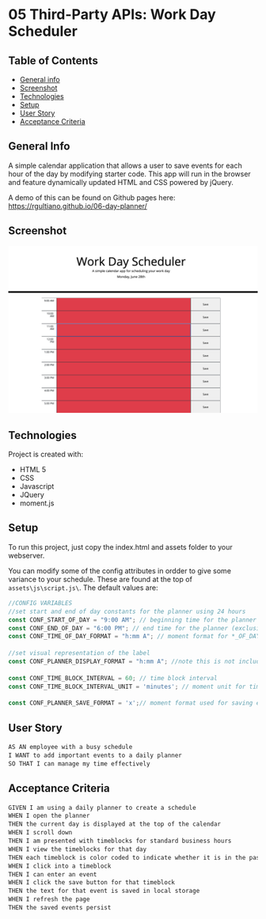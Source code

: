 # 05 Third-Party APIs: Work Day Scheduler

## Table of Contents
* [General info](#general-info)
* [Screenshot](#screenshot)
* [Technologies](#technologies)
* [Setup](#setup)
* [User Story](#User-Story)
* [Acceptance Criteria](#Acceptance-Criteria)

## General Info
A simple calendar application that allows a user to save events for each hour of the day by modifying starter code. This app will run in the browser and feature dynamically updated HTML and CSS powered by jQuery.

A demo of this can be found on Github pages here: https://rgultiano.github.io/06-day-planner/

## Screenshot
![Screenshot of the Work Day Scheduler](Screenshot-1.png "Screenshot of the Work Day Scheduler")

## Technologies
Project is created with:
* HTML 5
* CSS
* Javascript
* JQuery
* moment.js

## Setup
To run this project, just copy the index.html and assets folder to your webserver.

You can modify some of the config attributes in ordder to give some variance to your schedule. These are found at the top of `assets\js\script.js\`. The default values are:
```js
//CONFIG VARIABLES
//set start and end of day constants for the planner using 24 hours
const CONF_START_OF_DAY = "9:00 AM"; // beginning time for the planner (inclusive)
const CONF_END_OF_DAY = "6:00 PM"; // end time for the planner (exclusive. i.e. it won't include this time if it perfectly matches a start of a timeblock)
const CONF_TIME_OF_DAY_FORMAT = "h:mm A"; // moment format for *_OF_DAY constants

//set visual representation of the label
const CONF_PLANNER_DISPLAY_FORMAT = "h:mm A"; //note this is not included in the checkAndHandleConfig() check as it's simply visual

const CONF_TIME_BLOCK_INTERVAL = 60; // time block interval 
const CONF_TIME_BLOCK_INTERVAL_UNIT = 'minutes'; // moment unit for timeblock interval (e.g. 'hours', 'minutes')

const CONF_PLANNER_SAVE_FORMAT = 'x';// moment format used for saving events into local storage
```

## User Story

```md
AS AN employee with a busy schedule
I WANT to add important events to a daily planner
SO THAT I can manage my time effectively
```

## Acceptance Criteria

```md
GIVEN I am using a daily planner to create a schedule
WHEN I open the planner
THEN the current day is displayed at the top of the calendar
WHEN I scroll down
THEN I am presented with timeblocks for standard business hours
WHEN I view the timeblocks for that day
THEN each timeblock is color coded to indicate whether it is in the past, present, or future
WHEN I click into a timeblock
THEN I can enter an event
WHEN I click the save button for that timeblock
THEN the text for that event is saved in local storage
WHEN I refresh the page
THEN the saved events persist
```

